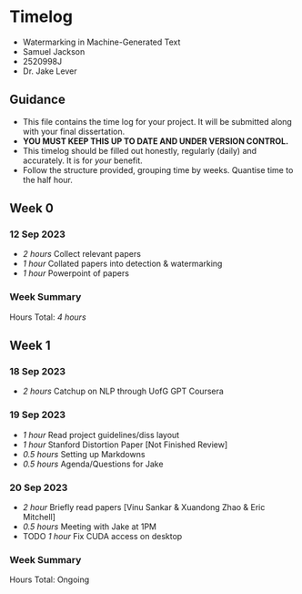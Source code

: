 # Timelog

* Watermarking in Machine-Generated Text
* Samuel Jackson
* 2520998J
* Dr. Jake Lever

## Guidance

* This file contains the time log for your project. It will be submitted along with your final dissertation.
* **YOU MUST KEEP THIS UP TO DATE AND UNDER VERSION CONTROL.**
* This timelog should be filled out honestly, regularly (daily) and accurately. It is for *your* benefit.
* Follow the structure provided, grouping time by weeks.  Quantise time to the half hour.

## Week 0

### 12 Sep 2023

* *2 hours* Collect relevant papers
* *1 hour* Collated papers into detection & watermarking
* *1 hour* Powerpoint of papers

### Week Summary 
Hours Total: *4 hours*

## Week 1

### 18 Sep 2023

* *2 hours* Catchup on NLP through UofG GPT Coursera

### 19 Sep 2023

* *1 hour* Read project guidelines/diss layout
* *1 hour* Stanford Distortion Paper [Not Finished Review]
* *0.5 hours* Setting up Markdowns
* *0.5 hours* Agenda/Questions for Jake

### 20 Sep 2023

* *2 hour* Briefly read papers [Vinu Sankar & Xuandong Zhao & Eric Mitchell]
* *0.5 hours* Meeting with Jake at 1PM
* TODO *1 hour* Fix CUDA access on desktop


### Week Summary
Hours Total: Ongoing

